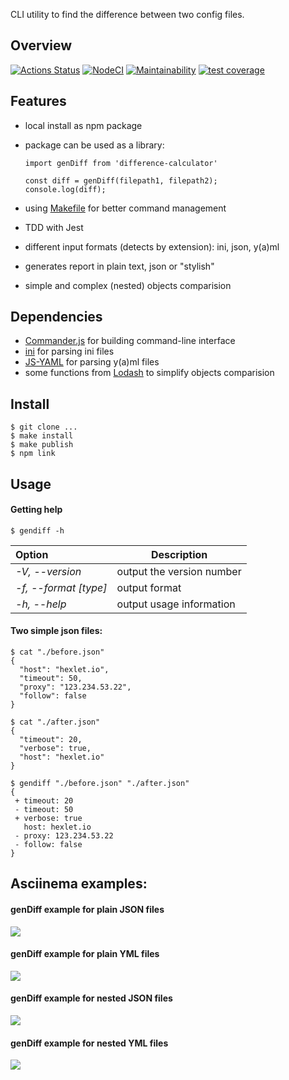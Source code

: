CLI utility to find the difference between two config files.
## Overview

[![Actions Status](https://github.com/SZDRAGER/backend-project-lvl2/workflows/hexlet-check/badge.svg)](https://github.com/SZDRAGER/backend-project-lvl2/actions)
[![NodeCI](https://github.com/SZDRAGER/backend-project-lvl2/actions/workflows/NodeCI.yml/badge.svg)](https://github.com/SZDRAGER/backend-project-lvl2/actions/workflows/NodeCI.yml)
[![Maintainability](https://api.codeclimate.com/v1/badges/e51a6a03dd2afb5f8018/maintainability)](https://codeclimate.com/github/SZDRAGER/backend-project-lvl2/maintainability)
[![test coverage](https://api.codeclimate.com/v1/badges/e51a6a03dd2afb5f8018/test_coverage)](https://codeclimate.com/github/SZDRAGER/backend-project-lvl2/test_coverage)
## Features

- local install as npm package
- package can be used as a library:

  ```
  import genDiff from 'difference-calculator'

  const diff = genDiff(filepath1, filepath2);
  console.log(diff);
  ```

- using [Makefile](https://makefile.site) for better command management
- TDD with Jest
- different input formats (detects by extension): ini, json, y(a)ml
- generates report in plain text, json or "stylish"
- simple and complex (nested) objects comparision

## Dependencies

- [Commander.js](https://github.com/tj/commander.js) for building command-line interface
- [ini](https://github.com/npm/ini) for parsing ini files
- [JS-YAML](https://github.com/nodeca/js-yaml) for parsing y(a)ml files
- some functions from [Lodash](https://github.com/lodash/lodash) to simplify objects comparision

## Install

```
$ git clone ...
$ make install
$ make publish
$ npm link
```

## Usage

#### Getting help

```
$ gendiff -h
```

| Option                | Description               |
| :-------------------- | ------------------------- |
| _-V, --version_       | output the version number |
| _-f, --format [type]_ | output format             |
| _-h, --help_          | output usage information  |

#### Two simple **json** files:

```
$ cat "./before.json"
{
  "host": "hexlet.io",
  "timeout": 50,
  "proxy": "123.234.53.22",
  "follow": false
}
```

```
$ cat "./after.json"
{
  "timeout": 20,
  "verbose": true,
  "host": "hexlet.io"
}
```

```
$ gendiff "./before.json" "./after.json"
{
 + timeout: 20
 - timeout: 50
 + verbose: true
   host: hexlet.io
 - proxy: 123.234.53.22
 - follow: false
}
```

## Asciinema examples:

#### genDiff example for plain JSON files

<a href="https://asciinema.org/a/6V04ZG8mw9EpM2UNv3lx7jDU3" target="_blank"><img src="https://asciinema.org/a/6V04ZG8mw9EpM2UNv3lx7jDU3.svg" /></a>

#### genDiff example for plain YML files

<a href="https://asciinema.org/a/7mqCXrc2degXBZaTo5jhHc3uV" target="_blank"><img src="https://asciinema.org/a/7mqCXrc2degXBZaTo5jhHc3uV.svg" /></a>

#### genDiff example for nested JSON files

<a href="https://asciinema.org/a/19dqLvHdaxh0IakyVPQT6cp1R" target="_blank"><img src="https://asciinema.org/a/19dqLvHdaxh0IakyVPQT6cp1R.svg" /></a>

#### genDiff example for nested YML files

<a href="https://asciinema.org/a/0WL3dG3S0z904mM5Rr9tnEAaN" target="_blank"><img src="https://asciinema.org/a/0WL3dG3S0z904mM5Rr9tnEAaN.svg" /></a>